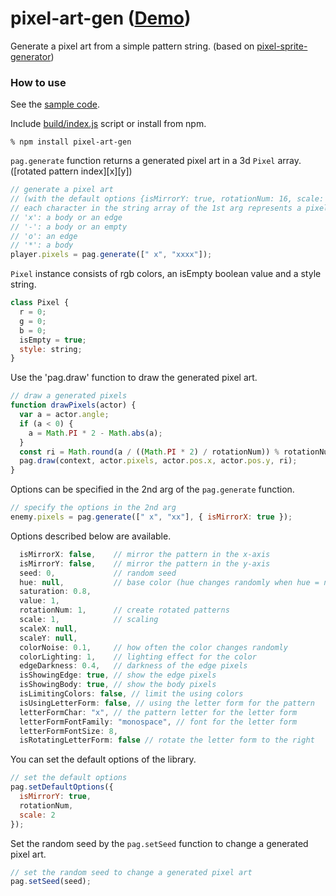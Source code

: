 # pixel-art-gen ([Demo](https://abagames.github.io/pixel-art-gen/index.html?recoil))

Generate a pixel art from a simple pattern string.
(based on [pixel-sprite-generator](https://github.com/zfedoran/pixel-sprite-generator))

### How to use

See the [sample code](https://github.com/abagames/pixel-art-gen/blob/master/src/samples/recoil.ts).

Include [build/index.js](https://github.com/abagames/pixel-art-gen/blob/master/build/index.js) script or install from npm.

```
% npm install pixel-art-gen
```

`pag.generate` function returns a generated pixel art in a 3d `Pixel` array.
([rotated pattern index][x][y])

```js
// generate a pixel art
// (with the default options {isMirrorY: true, rotationNum: 16, scale: 2})
// each character in the string array of the 1st arg represents a pixel type
// 'x': a body or an edge
// '-': a body or an empty
// 'o': an edge
// '*': a body
player.pixels = pag.generate([" x", "xxxx"]);
```

`Pixel` instance consists of rgb colors, an isEmpty boolean value and a style string.

```js
class Pixel {
  r = 0;
  g = 0;
  b = 0;
  isEmpty = true;
  style: string;
}
```

Use the 'pag.draw' function to draw the generated pixel art.

```js
// draw a generated pixels
function drawPixels(actor) {
  var a = actor.angle;
  if (a < 0) {
    a = Math.PI * 2 - Math.abs(a);
  }
  const ri = Math.round(a / ((Math.PI * 2) / rotationNum)) % rotationNum;
  pag.draw(context, actor.pixels, actor.pos.x, actor.pos.y, ri);
}
```

Options can be specified in the 2nd arg of the `pag.generate` function.

```js
// specify the options in the 2nd arg
enemy.pixels = pag.generate([" x", "xx"], { isMirrorX: true });
```

Options described below are available.

```js
  isMirrorX: false,    // mirror the pattern in the x-axis
  isMirrorY: false,    // mirror the pattern in the y-axis
  seed: 0,             // random seed
  hue: null,           // base color (hue changes randomly when hue = null)
  saturation: 0.8,
  value: 1,
  rotationNum: 1,      // create rotated patterns
  scale: 1,            // scaling
  scaleX: null,
  scaleY: null,
  colorNoise: 0.1,     // how often the color changes randomly
  colorLighting: 1,    // lighting effect for the color
  edgeDarkness: 0.4,   // darkness of the edge pixels
  isShowingEdge: true, // show the edge pixels
  isShowingBody: true, // show the body pixels
  isLimitingColors: false, // limit the using colors
  isUsingLetterForm: false, // using the letter form for the pattern
  letterFormChar: "x", // the pattern letter for the letter form
  letterFormFontFamily: "monospace", // font for the letter form
  letterFormFontSize: 8,
  isRotatingLetterForm: false // rotate the letter form to the right  
```

You can set the default options of the library.

```js
// set the default options
pag.setDefaultOptions({
  isMirrorY: true,
  rotationNum,
  scale: 2
});
```

Set the random seed by the `pag.setSeed` function to change a generated pixel art.

```js
// set the random seed to change a generated pixel art
pag.setSeed(seed);
```
